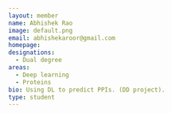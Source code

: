 ```yaml
---
layout: member
name: Abhishek Rao 
image: default.png
email: abhishekaroor@gmail.com
homepage: 
designations:
  - Dual degree
areas:
  - Deep learning
  - Proteins
bio: Using DL to predict PPIs. (DD project). 
type: student 
---
```

